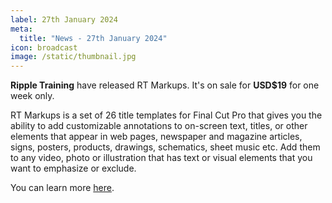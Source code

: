 ```yaml
---
label: 27th January 2024
meta:
  title: "News - 27th January 2024"
icon: broadcast
image: /static/thumbnail.jpg
---
```


**Ripple Training** have released RT Markups. It's on sale for **USD$19** for one week only.

RT Markups is a set of 26 title templates for Final Cut Pro that gives you the ability to add customizable annotations to on-screen text, titles, or other elements that appear in web pages, newspaper and magazine articles, signs, posters, products, drawings, schematics, sheet music etc. Add them to any video, photo or illustration that has text or visual elements that you want to emphasize or exclude.

You can learn more [here](https://www.rippletraining.com/products/plugins-ripplelive/rt-markups/).